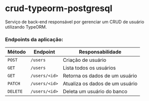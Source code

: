 # crud-typeorm-postgresql

Serviço de back-end responsável por gerenciar um CRUD de usuário utilizando TypeORM.

### Endpoints da aplicação:
| Método | Endpoint | Responsabilidade | 
|---|---|---|
| `POST` | `/users` |Criação de usuário |
| `GET` | `/users` |Lista todos os usuários | 
| `GET` | `/users/<id>` |Retorna os dados de um usuário | 
| `PATCH` | `/users/<id>` |Atualiza os dados de um usuário | 
| `DELETE` | `/users/<id>` |Deleta um usuário do banco | 

